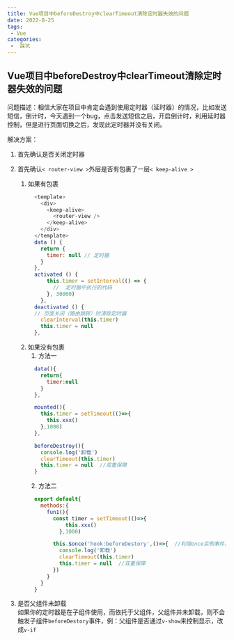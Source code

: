 ```yaml
---
title: Vue项目中beforeDestroy中clearTimeout清除定时器失效的问题
date: 2022-8-25
tags:
 - Vue
categories:
 -  踩坑
---    
```

## Vue项目中beforeDestroy中clearTimeout清除定时器失效的问题  

问题描述：相信大家在项目中肯定会遇到使用定时器（延时器）的情况，比如发送短信，倒计时，今天遇到一个bug，点击发送短信之后，开启倒计时，利用延时器控制，但是进行页面切换之后，发现此定时器并没有关闭。  

解决方案：  
1. 首先确认是否关闭定时器  
  1. 首先确认`< router-view >`外层是否有包裹了一层`< keep-alive >`  
      1. 如果有包裹  
          ```js  
            <template>
              <div>
                <keep-alive>
                  <router-view />
                </keep-alive>
              </div>
            </template>  
            data () {
              return {
                timer: null // 定时器
              }
            },  
            activated () {
                this.timer = setInterval(() => {
                  //  定时器中执行的代码
                }, 30000)
              },
            deactivated () {
            // 页面关闭（路由跳转）时清除定时器
              clearInterval(this.timer)
              this.timer = null
            },  
          ```  
      2. 如果没有包裹  
          1. 方法一
            ```js  
              data(){
                return{
                  timer:null
                }
              },

              mounted(){
                this.timer = setTimeout(()=>{
                  this.xxx()
                },1000)
              },

              beforeDestroy(){
                console.log('卸载')
                clearTimeout(this.timer)
                this.timer = null  //双重保障
              }  
            ```   
          2. 方法二    
            ```js  
              export default{
                methods:{
                  fun1(){
                    const timer = setTimeout(()=>{
                        this.xxx()
                      },1000)

                    this.$once('hook:beforeDestory',()=>{  //利用once实例事件，防止遗漏清除定时器
                      console.log('卸载')
                      clearTimeout(this.timer)
                      this.timer = null  //双重保障
                    })
                  }
                }
              }
            ```   
   
2. 是否父组件未卸载  
  如果你的定时器是在子组件使用，而依托于父组件，父组件并未卸载，则不会触发子组件`beforeDestory`事件，例：父组件是否通过`v-show`来控制显示，改成`v-if`
